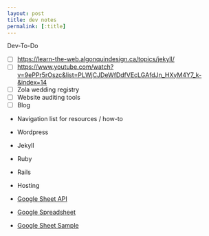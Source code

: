 ```yaml
---
layout: post
title: dev notes
permalink: [:title]
---
```


Dev-To-Do

- [ ] https://learn-the-web.algonquindesign.ca/topics/jekyll/
- [ ] https://www.youtube.com/watch?v=9ePPr5rOszc&list=PLWjCJDeWfDdfVEcLGAfdJn_HXyM4Y7_k-&index=14
- [ ] Zola wedding registry
- [ ] Website auditing tools
- [ ] Blog
* Navigation list for resources / how-to
* Wordpress
* Jekyll
* Ruby
* Rails
* Hosting

* [Google Sheet API](https://developers.google.com/sheets/api/samples/reading)
* [Google Spreadsheet](http://www.uxebu.com/blog/2009/04/30/jsonp-for-google-spreadsheets/)
* [Google Sheet Sample](https://developers.google.com/gdata/samples/spreadsheet_sample?csw=1)